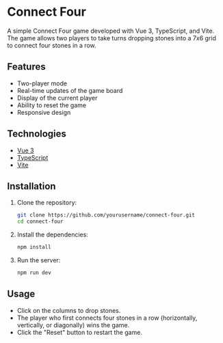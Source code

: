 # Connect Four

A simple Connect Four game developed with Vue 3, TypeScript, and Vite. The game allows two players to take turns dropping stones into a 7x6 grid to connect four stones in a row.

## Features

- Two-player mode
- Real-time updates of the game board
- Display of the current player
- Ability to reset the game
- Responsive design

## Technologies

- [Vue 3](https://vuejs.org/)
- [TypeScript](https://www.typescriptlang.org/)
- [Vite](https://vitejs.dev/)

## Installation

1. Clone the repository:

   ```bash
   git clone https://github.com/yourusername/connect-four.git
   cd connect-four
   ```
2. Install the dependencies:
   ```bash
   npm install
   ```
3. Run the server:
   ```bash
   npm run dev
   ```

## Usage

- Click on the columns to drop stones.
- The player who first connects four stones in a row (horizontally, vertically, or diagonally) wins the game.
- Click the "Reset" button to restart the game.
